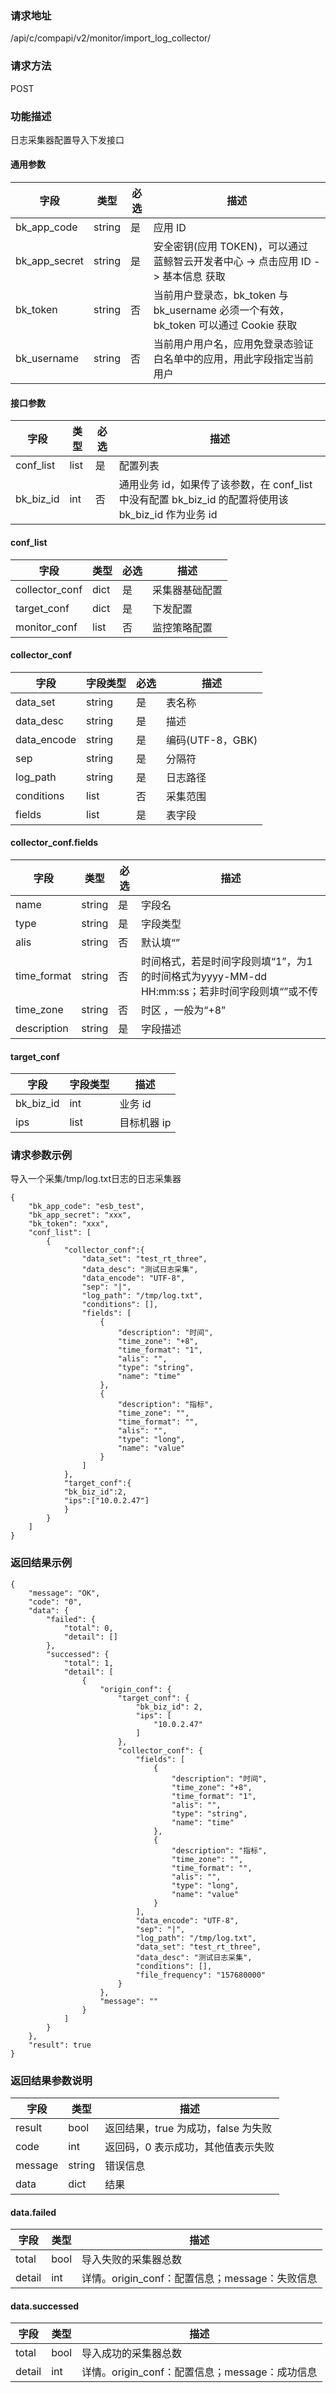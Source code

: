 
### 请求地址

/api/c/compapi/v2/monitor/import_log_collector/



### 请求方法

POST


### 功能描述

日志采集器配置导入下发接口


#### 通用参数

| 字段 | 类型 | 必选 |  描述 |
|-----------|------------|--------|------------|
| bk_app_code  |  string    | 是 | 应用 ID     |
| bk_app_secret|  string    | 是 | 安全密钥(应用 TOKEN)，可以通过 蓝鲸智云开发者中心 -&gt; 点击应用 ID -&gt; 基本信息 获取 |
| bk_token     |  string    | 否 | 当前用户登录态，bk_token 与 bk_username 必须一个有效，bk_token 可以通过 Cookie 获取 |
| bk_username  |  string    | 否 | 当前用户用户名，应用免登录态验证白名单中的应用，用此字段指定当前用户 |

#### 接口参数

| 字段      | 类型 | 必选 | 描述                                                         |
| --------- | ---- | ---- | ------------------------------------------------------------ |
| conf_list | list | 是   | 配置列表                                                     |
| bk_biz_id | int  | 否   | 通用业务 id，如果传了该参数，在 conf_list 中没有配置 bk_biz_id 的配置将使用该 bk_biz_id 作为业务 id |

#### conf_list

| 字段           | 类型 | 必选 | 描述           |
| -------------- | ---- | ---- | -------------- |
| collector_conf | dict | 是   | 采集器基础配置 |
| target_conf    | dict | 是   | 下发配置       |
| monitor_conf   | list | 否   | 监控策略配置   |

#### collector_conf

| 字段        | 字段类型 | 必选 | 描述               |
| ----------- | -------- | ---- | ------------------ |
| data_set    | string   | 是   | 表名称             |
| data_desc   | string   | 是   | 描述               |
| data_encode | string   | 是   | 编码(UTF-8，GBK) |
| sep         | string   | 是   | 分隔符             |
| log_path    | string   | 是   | 日志路径           |
| conditions  | list     | 否   | 采集范围           |
| fields      | list     | 是   | 表字段             |

#### collector_conf.fields

| 字段        | 类型   | 必选 | 描述                                                         |
| ----------- | ------ | ---- | ------------------------------------------------------------ |
| name        | string | 是   | 字段名                                                       |
| type        | string | 是   | 字段类型                                                     |
| alis        | string | 否   | 默认填“”                                                     |
| time_format | string | 否   | 时间格式，若是时间字段则填“1”，为1的时间格式为yyyy-MM-dd HH:mm:ss；若非时间字段则填“”或不传 |
| time_zone   | string | 否   | 时区 ，一般为“+8”                                            |
| description | string | 是   | 字段描述                                                     |

#### target_conf

| 字段      | 字段类型 | 描述       |
| --------- | -------- | ---------- |
| bk_biz_id | int      | 业务 id     |
| ips       | list     | 目标机器 ip |

### 请求参数示例

导入一个采集/tmp/log.txt日志的日志采集器

```
{
	"bk_app_code": "esb_test",
    "bk_app_secret": "xxx",
    "bk_token": "xxx",
	"conf_list": [
		{
			"collector_conf":{
                "data_set": "test_rt_three",
                "data_desc": "测试日志采集",
                "data_encode": "UTF-8",
                "sep": "|",
                "log_path": "/tmp/log.txt",
                "conditions": [],
                "fields": [
                    {
                        "description": "时间",
                        "time_zone": "+8",
                        "time_format": "1",
                        "alis": "",
                        "type": "string",
                        "name": "time"
                    },
                    {
                        "description": "指标",
                        "time_zone": "",
                        "time_format": "",
                        "alis": "",
                        "type": "long",
                        "name": "value"
                    }
                ]
    		},
            "target_conf":{
            "bk_biz_id":2,
            "ips":["10.0.2.47"]
    		}
		}
	]
}

```

### 返回结果示例

```
{
    "message": "OK",
    "code": "0",
    "data": {
        "failed": {
            "total": 0,
            "detail": []
        },
        "successed": {
            "total": 1,
            "detail": [
                {
                    "origin_conf": {
                        "target_conf": {
                            "bk_biz_id": 2,
                            "ips": [
                                "10.0.2.47"
                            ]
                        },
                        "collector_conf": {
                            "fields": [
                                {
                                    "description": "时间",
                                    "time_zone": "+8",
                                    "time_format": "1",
                                    "alis": "",
                                    "type": "string",
                                    "name": "time"
                                },
                                {
                                    "description": "指标",
                                    "time_zone": "",
                                    "time_format": "",
                                    "alis": "",
                                    "type": "long",
                                    "name": "value"
                                }
                            ],
                            "data_encode": "UTF-8",
                            "sep": "|",
                            "log_path": "/tmp/log.txt",
                            "data_set": "test_rt_three",
                            "data_desc": "测试日志采集",
                            "conditions": [],
                            "file_frequency": "157680000"
                        }
                    },
                    "message": ""
                }
            ]
        }
    },
    "result": true
}
```

### 返回结果参数说明

| 字段    | 类型   | 描述                              |
| ------- | ------ | --------------------------------- |
| result  | bool   | 返回结果，true 为成功，false 为失败 |
| code    | int    | 返回码，0 表示成功，其他值表示失败 |
| message | string | 错误信息                          |
| data    | dict   | 结果                              |

#### data.failed

| 字段   | 类型 | 描述                                           |
| ------ | ---- | ---------------------------------------------- |
| total  | bool | 导入失败的采集器总数                           |
| detail | int  | 详情。origin_conf：配置信息；message：失败信息 |

#### data.successed

| 字段   | 类型 | 描述                                           |
| ------ | ---- | ---------------------------------------------- |
| total  | bool | 导入成功的采集器总数                           |
| detail | int  | 详情。origin_conf：配置信息；message：成功信息 |